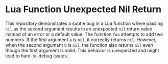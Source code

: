 # Lua Function Unexpected Nil Return

This repository demonstrates a subtle bug in a Lua function where passing `nil` as the second argument results in an unexpected `nil` return value instead of an error or a default value. The function `foo` attempts to add two numbers.  If the first argument `a` is `nil`, it correctly returns `nil`. However, when the second argument `b` is `nil`, the function also returns `nil` even though the first argument is valid.  This behavior is unexpected and might lead to hard-to-debug issues.